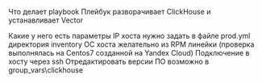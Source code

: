 Что делает playbook
Плейбук разворачивает ClickHouse и устанавливает Vector

Какие у него есть параметры
IP хоста нужно задать в файле prod.yml директория inventory
OC хоста желательно из RPM линейки (проверка выполнялась на Centos7 созданной на Yandex Cloud)
Подключение в хосту через ssh
Отредактировать версии ПО возможно в group_vars\clickhouse
